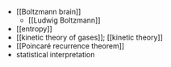 - [[Boltzmann brain]]
    - [[Ludwig Boltzmann]]
- [[entropy]]
- [[kinetic theory of gases]]; [[kinetic theory]]
- [[Poincaré recurrence theorem]]
- statistical interpretation
